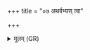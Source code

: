 +++
title = "०७ अथर्वभ्यस् त्वा"

+++
<details><summary>मूलम् (GR)</summary>

अथर्वभ्यस् त्वा (…) ॥
</details>